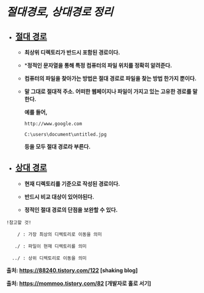 # *절대경로, 상대경로 정리*



- ## <u>**절대 경로**</u>

  

  * **최상위 디렉토리가 반드시 포함된 경로이다.**

  

  * ***정적인 문자열을 통해 특정 컴퓨터의 파일 위치를 정확히 알려준다.**

  

  * **컴퓨터의 파일을 찾아가는 방법은 절대 경로로 파일을 찾는 방법  한가지 뿐이다.**

  

  * **말 그대로 절대적 주소. 어떠한 웹페이지나 파일이 가지고 있는 고유한 경로를 말한다.** 

    **예를 들어,**

    ```
    http://www.google.com
    
    C:\users\document\untitled.jpg
    ```

     **등을 모두 절대 경로라 부른다.**

    

- ## <u>**상대 경로**</u>

  

  * **현재 디렉토리를 기준으로 작성된 경로이다.**

  

  * **반드시 비교 대상이 있어야된다.**

  

  * **정적인 절대 경로의 단점을 보완할 수 있다.**

```
!참고할 것!

	/ : 가장 최상의 디렉토리로 이동을 의미

   ./ : 파일이 현재 디렉토리를 의미

  ../ : 상위 디렉토리로 이동을 의미
```





**출처: https://88240.tistory.com/122 [shaking blog]**

**출처: https://mommoo.tistory.com/82 [개발자로 홀로 서기]**

